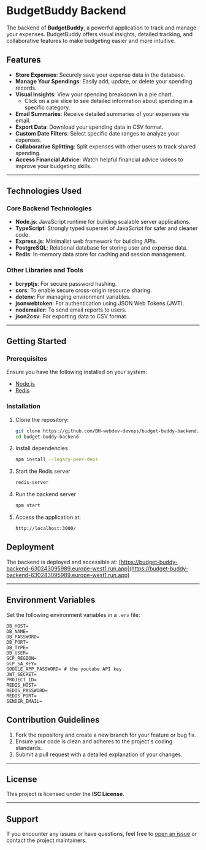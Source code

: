 # BudgetBuddy Backend

The backend of **BudgetBuddy**, a powerful application to track and manage your expenses. BudgetBuddy offers visual insights, detailed tracking, and collaborative features to make budgeting easier and more intuitive.

## Features

- **Store Expenses**: Securely save your expense data in the database.
- **Manage Your Spendings**: Easily add, update, or delete your spending records.
- **Visual Insights**: View your spending breakdown in a pie chart.
  - Click on a pie slice to see detailed information about spending in a specific category.
- **Email Summaries**: Receive detailed summaries of your expenses via email.
- **Export Data**: Download your spending data in CSV format.
- **Custom Date Filters**: Select specific date ranges to analyze your expenses.
- **Collaborative Splitting**: Split expenses with other users to track shared spending.
- **Access Financial Advice**: Watch helpful financial advice videos to improve your budgeting skills.

---

## Technologies Used

### Core Backend Technologies
- **Node.js**: JavaScript runtime for building scalable server applications.
- **TypeScript**: Strongly typed superset of JavaScript for safer and cleaner code.
- **Express.js**: Minimalist web framework for building APIs.
- **PostgreSQL**: Relational database for storing user and expense data.
- **Redis**: In-memory data store for caching and session management.

### Other Libraries and Tools
- **bcryptjs**: For secure password hashing.
- **cors**: To enable secure cross-origin resource sharing.
- **dotenv**: For managing environment variables.
- **jsonwebtoken**: For authentication using JSON Web Tokens (JWT).
- **nodemailer**: To send email reports to users.
- **json2csv**: For exporting data to CSV format.

---

## Getting Started

### Prerequisites

Ensure you have the following installed on your system:
- [Node.js](https://nodejs.org/)
- [Redis](https://redis.io/)

### Installation

1. Clone the repository:
   ```bash
   git clone https://github.com/BH-webdev-devops/budget-buddy-backend.git
   cd budget-buddy-backend
   ```
2. Install dependencies
    ```bash
    npm install --legacy-peer-deps

    ```

3. Start the Redis server
    ```bash
    redis-server
    ```

4. Run the backend server
    ```bash
    npm start
    ```
5. Access the application at:
    ```ardunio
    http://localhost:3000/
    ```

## Deployment

The backend is deployed and accessible at:
[https://budget-buddy-backend-630243095989.europe-west1.run.app](https://budget-buddy-backend-630243095989.europe-west1.run.app)

---

## Environment Variables

Set the following environment variables in a `.env` file:

```plaintext
DB_HOST=
DB_NAME=
DB_PASSWORD=
DB_PORT=
DB_TYPE=
DB_USER=
GCP_REGION=
GCP_SA_KEY=
GOOGLE_APP_PASSWORD= # the youtube API key
JWT_SECRET=
PROJECT_ID=
REDIS_HOST=
REDIS_PASSWORD=
REDIS_PORT=
SENDER_EMAIL=
```

## Contribution Guidelines

1. Fork the repository and create a new branch for your feature or bug fix.
2. Ensure your code is clean and adheres to the project's coding standards.
3. Submit a pull request with a detailed explanation of your changes.

---

## License

This project is licensed under the **ISC License**.

---

## Support

If you encounter any issues or have questions, feel free to [open an issue](https://github.com/BH-webdev-devops/budget-buddy-backend/issues) or contact the project maintainers.


